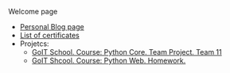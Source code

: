 Welcome page

- [Personal Blog page](https://lexxai.blogspot.com)
- [List of certificates](https://lexxai.blogspot.com/p/blog-page_3.html)
- Projetcs:
  - [GoIT School. Course: Python Core. Team Project. Team 11](https://github.com/lexxai/goit_python_core_project_team_11)
  - [GoIT Shcool. Course: Python Web. Homework.](https://github.com/lexxai/goit_python_web_homework)
